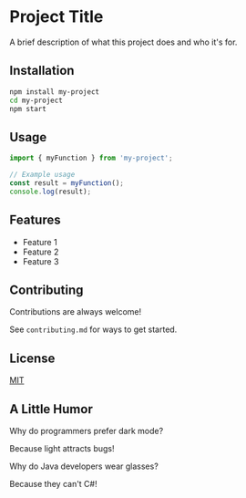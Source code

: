 # Project Title

A brief description of what this project does and who it's for.

## Installation

```bash
npm install my-project
cd my-project
npm start
```

## Usage

```javascript
import { myFunction } from 'my-project';

// Example usage
const result = myFunction();
console.log(result);
```

## Features

- Feature 1
- Feature 2
- Feature 3

## Contributing

Contributions are always welcome!

See `contributing.md` for ways to get started.

## License

[MIT](https://choosealicense.com/licenses/mit/)

## A Little Humor

Why do programmers prefer dark mode?

Because light attracts bugs!

Why do Java developers wear glasses?

Because they can't C#!
